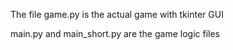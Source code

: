 The file game.py is the actual game with tkinter GUI

main.py and main_short.py are the game logic files
